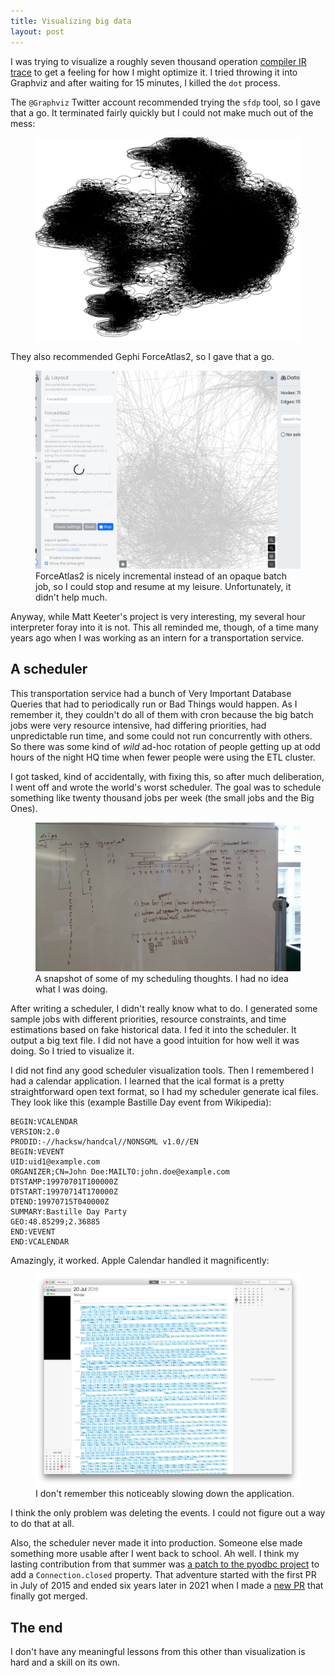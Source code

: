 ```yaml
---
title: Visualizing big data
layout: post
---
```


I was trying to visualize a roughly seven thousand operation [compiler IR
trace][prospero] to get a feeling for how I might optimize it. I tried throwing
it into Graphviz and after waiting for 15 minutes, I killed the `dot` process.

[prospero]: https://github.com/mkeeter/fidget/blob/a6b1f011bb88abc883d151dea671982dbf5d4ba0/models/prospero.vm

The `@Graphviz` Twitter account recommended trying the `sfdp` tool, so I gave
that a go. It terminated fairly quickly but I could not make much out of the
mess:

<figure>
<img src="/assets/img/big-graph-sfdp.png" />
</figure>

They also recommended Gephi ForceAtlas2, so I gave that a go.
<figure>
<img src="/assets/img/big-graph-forceatlas2.png" />
<figcaption>ForceAtlas2 is nicely incremental instead of an opaque batch job,
so I could stop and resume at my leisure. Unfortunately, it didn't help much.
</figcaption>
</figure>

Anyway, while Matt Keeter's project is very interesting, my several hour
interpreter foray into it is not. This all reminded me, though, of a time many
years ago when I was working as an intern for a transportation service.

## A scheduler

This transportation service had a bunch of Very Important Database Queries that
had to periodically run or Bad Things would happen. As I remember it, they
couldn't do all of them with cron because the big batch jobs were very resource
intensive, had differing priorities, had unpredictable run time, and some could
not run concurrently with others. So there was some kind of *wild* ad-hoc
rotation of people getting up at odd hours of the night HQ time when fewer
people were using the ETL cluster.

I got tasked, kind of accidentally, with fixing this, so after much
deliberation, I went off and wrote the world's worst scheduler. The goal was to
schedule something like twenty thousand jobs per week (the small jobs and the
Big Ones).

<figure>
<img src="/assets/img/scheduler-whiteboard.jpg" />
<figcaption>A snapshot of some of my scheduling thoughts. I had no idea what I
was doing.</figcaption>
</figure>

After writing a scheduler, I didn't really know what to do. I generated some
sample jobs with different priorities, resource constraints, and time
estimations based on fake historical data. I fed it into the scheduler. It
output a big text file. I did not have a good intuition for how well it was
doing. So I tried to visualize it.

I did not find any good scheduler visualization tools. Then I remembered I had
a calendar application. I learned that the ical format is a pretty
straightforward open text format, so I had my scheduler generate ical files.
They look like this (example Bastille Day event from Wikipedia):

```
BEGIN:VCALENDAR
VERSION:2.0
PRODID:-//hacksw/handcal//NONSGML v1.0//EN
BEGIN:VEVENT
UID:uid1@example.com
ORGANIZER;CN=John Doe:MAILTO:john.doe@example.com
DTSTAMP:19970701T100000Z
DTSTART:19970714T170000Z
DTEND:19970715T040000Z
SUMMARY:Bastille Day Party
GEO:48.85299;2.36885
END:VEVENT
END:VCALENDAR
```

Amazingly, it worked. Apple Calendar handled it magnificently:

<figure>
<img src="/assets/img/scheduler-ical.png" />
<figcaption>I don't remember this noticeably slowing down the application.</figcaption>
</figure>

I think the only problem was deleting the events. I could not figure out a way
to do that at all.

Also, the scheduler never made it into production. Someone else made something
more usable after I went back to school. Ah well. I think my lasting
contribution from that summer was [a patch to the pyodbc
project][pyodbc-patch-2015] to add a `Connection.closed` property. That
adventure started with the first PR in July of 2015 and ended six years later
in 2021 when I made a [new PR][pyodbc-patch-2021] that finally got merged.

[pyodbc-patch-2015]: https://github.com/mkleehammer/pyodbc/pull/70
[pyodbc-patch-2021]: https://github.com/mkleehammer/pyodbc/pull/924

## The end

I don't have any meaningful lessons from this other than visualization is hard
and a skill on its own.
